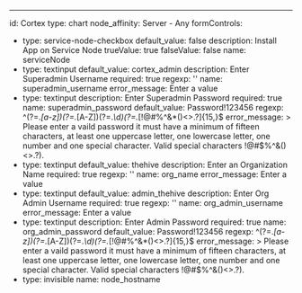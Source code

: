 ---
id: Cortex
type: chart
node_affinity: Server - Any
formControls:
- type: service-node-checkbox
  default_value: false
  description: Install App on Service Node
  trueValue: true
  falseValue: false
  name: serviceNode
- type: textinput
  default_value: cortex_admin
  description: Enter Superadmin Username
  required: true
  regexp: ''
  name: superadmin_username
  error_message: Enter a value
- type: textinput
  description: Enter Superadmin Password
  required: true
  name: superadmin_password
  default_value: Password!123456
  regexp: ^(?=.*[a-z])(?=.*[A-Z])(?=.*\d)(?=.*[!@#$%^&*()<>.?])[A-Za-z\d!@#$%^&*()<>.?]{15,}$
  error_message: >
    Please enter a vaild password it must have a minimum of fifteen characters,
    at least one uppercase letter, one lowercase letter, one number and one special
    character.  Valid special characters !@#$%^&()<>.?).
- type: textinput
  default_value: thehive
  description: Enter an Organization Name
  required: true
  regexp: ''
  name: org_name
  error_message: Enter a value
- type: textinput
  default_value: admin_thehive
  description: Enter Org Admin Username
  required: true
  regexp: ''
  name: org_admin_username
  error_message: Enter a value
- type: textinput
  description: Enter Admin Password
  required: true
  name: org_admin_password
  default_value: Password!123456
  regexp: ^(?=.*[a-z])(?=.*[A-Z])(?=.*\d)(?=.*[!@#$%^&*()<>.?])[A-Za-z\d!@#$%^&*()<>.?]{15,}$
  error_message: >
    Please enter a vaild password it must have a minimum of fifteen characters,
    at least one uppercase letter, one lowercase letter, one number and one special
    character.  Valid special characters !@#$%^&()<>.?).
- type: invisible
  name: node_hostname

